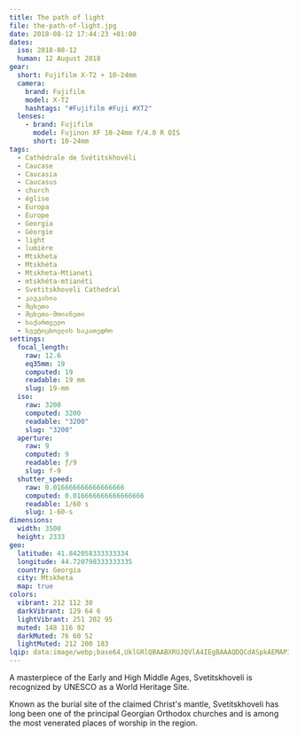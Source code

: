 ```yaml
---
title: The path of light
file: the-path-of-light.jpg
date: 2018-08-12 17:44:23 +01:00
dates:
  iso: 2018-08-12
  human: 12 August 2018
gear:
  short: Fujifilm X-T2 + 10-24mm
  camera:
    brand: Fujifilm
    model: X-T2
    hashtags: "#Fujifilm #Fuji #XT2"
  lenses:
    - brand: Fujifilm
      model: Fujinon XF 10-24mm f/4.0 R OIS
      short: 10-24mm
tags:
  - Cathédrale de Svétitskhovéli
  - Caucase
  - Caucasia
  - Caucasus
  - church
  - église
  - Europa
  - Europe
  - Georgia
  - Géorgie
  - light
  - lumière
  - Mtskheta
  - Mtskhéta
  - Mtskheta-Mtianeti
  - mtskhéta-mtianéti
  - Svetitskhoveli Cathedral
  - კავკასია
  - მცხეთა
  - მცხეთა-მთიანეთი
  - საქართველო
  - სვეტიცხოვლის საკათედრო
settings:
  focal_length:
    raw: 12.6
    eq35mm: 19
    computed: 19
    readable: 19 mm
    slug: 19-mm
  iso:
    raw: 3200
    computed: 3200
    readable: "3200"
    slug: "3200"
  aperture:
    raw: 9
    computed: 9
    readable: ƒ/9
    slug: f-9
  shutter_speed:
    raw: 0.016666666666666666
    computed: 0.016666666666666666
    readable: 1/60 s
    slug: 1-60-s
dimensions:
  width: 3500
  height: 2333
geo:
  latitude: 41.842058333333334
  longitude: 44.720798333333335
  country: Georgia
  city: Mtskheta
  map: true
colors:
  vibrant: 212 112 30
  darkVibrant: 129 64 6
  lightVibrant: 251 202 95
  muted: 148 116 92
  darkMuted: 76 60 52
  lightMuted: 212 200 183
lqip: data:image/webp;base64,UklGRlQBAABXRUJQVlA4IEgBAAAQDQCdASpkAEMAP3GmyFi0v6kqMlc5m/AuCUAZbQgnoD+cErrTlLjKIsCDFovKELoUEFkV7Naqc2ogqOAm31rmncEkDVzOUXF/LXj53sN0mc3Y4oC9MgbM459I6HZ4AKnk/sFsAsXyEfuajv/qFSdcAAD+7lTPDzFPFSpXlXwwVZZQucHAaIwcFU9sS01iymZTpgWzGVoWzkr+Kg0U4laQ2qeMY2mraecnL9EJALlxhSwefN2KYlg2RGnSZyCkCsEvqGlAROykChlLKvFTwEVleDkrEdC9VY9mx60JF1R+53oPclfzpqfMFK7cQ9SU3tRw9ymPrFvJdS6h+xEeQKgZxVBPOb6bmAscrs+OYstEYkv7pBLb+sfaydQdVKUZA9NJImC2l0uGgGTaoQF6WqaS5BnGRRLoPMOVzI5Vy3s1/4SkwpPBwAAA
---
```


A masterpiece of the Early and High Middle Ages, Svetitskhoveli is recognized by UNESCO as a World Heritage Site.

Known as the burial site of the claimed Christ's mantle, Svetitskhoveli has long been one of the principal Georgian Orthodox churches and is among the most venerated places of worship in the region.

